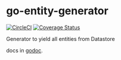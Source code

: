 # go-entity-generator

[![CircleCI](https://circleci.com/gh/delphinus/go-entity-generator.svg?style=svg)](https://circleci.com/gh/delphinus/go-entity-generator)
[![Coverage Status](https://coveralls.io/repos/github/delphinus/go-entity-generator/badge.svg)](https://coveralls.io/github/delphinus/go-entity-generator)

Generator to yield all entities from Datastore

docs in [godoc](https://godoc.org/github.com/delphinus/go-entity-generator).

